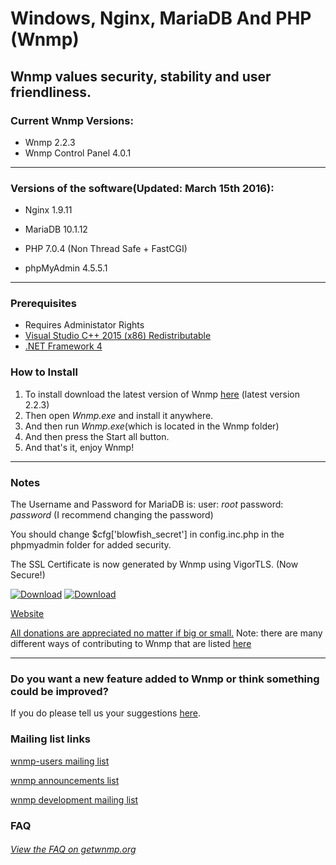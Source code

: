 Windows, Nginx, MariaDB And PHP (Wnmp)
======================================
Wnmp values security, stability and user friendliness.
------------------------------------------------------

### Current Wnmp Versions:

  * Wnmp 2.2.3
  * Wnmp Control Panel 4.0.1

----

### Versions of the software(Updated: March 15th 2016):

  * Nginx 1.9.11

  * MariaDB 10.1.12

  * PHP 7.0.4 (Non Thread Safe + FastCGI)

  * phpMyAdmin 4.5.5.1
  
----

### Prerequisites
  * Requires Administator Rights
  * [Visual Studio C++ 2015 (x86) Redistributable](https://www.microsoft.com/en-us/download/details.aspx?id=48145)
  * [.NET Framework 4](https://www.microsoft.com/en-us/download/details.aspx?id=17851)

### How to Install

  1. To install download the latest version of Wnmp [here][1] (latest version 2.2.3)
  2. Then open *Wnmp.exe* and install it anywhere.
  3. And then run *Wnmp.exe*(which is located in the Wnmp folder)
  4. And then press the Start all button.
  5. And that's it, enjoy Wnmp!


----

### Notes

The Username and Password for MariaDB is: user: *root* password: *password* (I recommend changing the password)

You should change $cfg['blowfish_secret'] in config.inc.php in the phpmyadmin folder for added security.

The SSL Certificate is now generated by Wnmp using VigorTLS. (Now Secure!)

[![Download][3]][1]
[![Download][4]][5]

[Website](https://www.getwnmp.org)

[All donations are appreciated no matter if big or small.][2] Note: there are many different ways of contributing to Wnmp that are listed [here][11]

----

### Do you want a new feature added to Wnmp or think something could be improved?

If you do please tell us your suggestions [here][10].

### Mailing list links

[wnmp-users mailing list][7]

[wnmp announcements list][8]

[wnmp development mailing list][9]

### FAQ

###### [View the FAQ on getwnmp.org][6]


[1]: https://www.getwnmp.org/downloads
[2]: https://www.getwnmp.org/donate
[3]: https://s0.wp.com/imgpress?url=https://www.getwnmp.org/wp-content/uploads/2014/05/download_icon_128x128x32.png
[4]: https://s0.wp.com/imgpress?url=http%3A%2F%2Fs1.softpedia-static.com/base_img/softpedia_free_award_f.gif
[5]: http://www.softpedia.com/get/Internet/Servers/Server-Tools/Kurt-Wnmp.shtml
[6]: https://www.getwnmp.org/faq
[7]: https://mailman.x64architecture.com/mailman/listinfo/wnmp-users
[8]: https://mailman.x64architecture.com/mailman/listinfo/wnmp-announce
[9]: https://mailman.x64architecture.com/mailman/listinfo/wnmp-dev
[10]: https://github.com/wnmp/wnmp/issues/new
[11]: https://www.getwnmp.org/contributing
